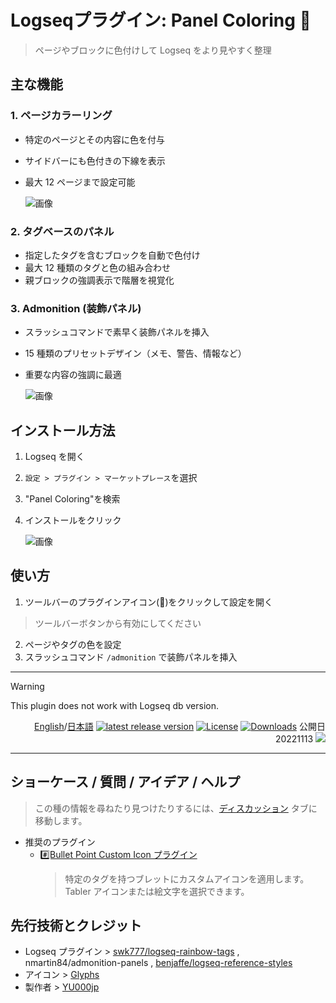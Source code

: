 # Logseqプラグイン: Panel Coloring 🎨

> ページやブロックに色付けして Logseq をより見やすく整理

## 主な機能

### 1. ページカラーリング

-   特定のページとその内容に色を付与
-   サイドバーにも色付きの下線を表示
-   最大 12 ページまで設定可能

    ![画像](https://user-images.githubusercontent.com/111847207/224817899-44220e25-3c28-4ea6-9f9a-5892241df95a.gif)

### 2. タグベースのパネル

-   指定したタグを含むブロックを自動で色付け
-   最大 12 種類のタグと色の組み合わせ
-   親ブロックの強調表示で階層を視覚化

### 3. Admonition (装飾パネル)

-   スラッシュコマンドで素早く装飾パネルを挿入
-   15 種類のプリセットデザイン（メモ、警告、情報など）
-   重要な内容の強調に最適

    ![画像](https://user-images.githubusercontent.com/111847207/207467377-e307a412-b9c1-4889-b110-3f69e3f00007.png)

## インストール方法

1. Logseq を開く
2. `設定 > プラグイン > マーケットプレース`を選択
3. "Panel Coloring"を検索
4. インストールをクリック

    ![画像](https://user-images.githubusercontent.com/111847207/229359195-84732952-d385-4689-af1e-2cc7cc9d491f.png)

## 使い方

1. ツールバーのプラグインアイコン(🎨)をクリックして設定を開く
  > ツールバーボタンから有効にしてください
2. ページやタグの色を設定
3. スラッシュコマンド `/admonition` で装飾パネルを挿入

---

> [!WARNING]
This plugin does not work with Logseq db version.

<div align="right">

[English](https://github.com/YU000jp/logseq-plugin-panel-coloring)/[日本語](https://github.com/YU000jp/logseq-plugin-panel-coloring/blob/main/README.ja.md) [![latest release version](https://img.shields.io/github/v/release/YU000jp/logseq-plugin-panel-coloring)](https://github.com/YU000jp/logseq-plugin-panel-coloring/releases)
[![License](https://img.shields.io/github/license/YU000jp/logseq-plugin-panel-coloring?color=blue)](https://github.com/YU000jp/logseq-plugin-panel-coloring/blob/main/LICENSE)
[![Downloads](https://img.shields.io/github/downloads/YU000jp/logseq-plugin-panel-coloring/total.svg)](https://github.com/YU000jp/logseq-plugin-panel-coloring/releases)
 公開日 20221113 <a href="https://www.buymeacoffee.com/yu000japan"><img src="https://img.buymeacoffee.com/button-api/?text=Buy me a pizza&emoji=🍕&slug=yu000japan&button_colour=FFDD00&font_colour=000000&font_family=Poppins&outline_colour=000000&coffee_colour=ffffff" /></a>
 </div>

---

## ショーケース / 質問 / アイデア / ヘルプ

> この種の情報を尋ねたり見つけたりするには、[ディスカッション](https://github.com/YU000jp/logseq-plugin-some-menu-extender/discussions) タブに移動します。

-   推奨のプラグイン
    -   [#️⃣Bullet Point Custom Icon プラグイン](https://github.com/YU000jp/logseq-plugin-bullet-point-custom-icon)
        > 特定のタグを持つブレットにカスタムアイコンを適用します。Tabler アイコンまたは絵文字を選択できます。

## 先行技術とクレジット

-   Logseq プラグイン > [swk777/logseq-rainbow-tags](https://github.com/swk777/logseq-rainbow-tags) , nmartin84/admonition-panels , [benjaffe/logseq-reference-styles](https://github.com/benjaffe/logseq-reference-styles)
-   アイコン > [Glyphs](https://glyphs.fyi/dir?i=venn&v=poly&w)
-   製作者 > [YU000jp](https://github.com/YU000jp)
